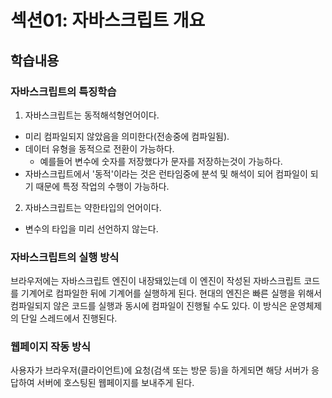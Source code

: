 # 섹션01: 자바스크립트 개요
## 학습내용
### 자바스크립트의 특징학습
1. 자바스크립트는 동적해석형언어이다.
* 미리 컴파일되지 않았음을 의미한다(전송중에 컴파일됨).
* 데이터 유형을 동적으로 전환이 가능하다.
	- 예를들어 변수에 숫자를 저장했다가 문자를 저장하는것이 가능하다.
* 자바스크립트에서 '동적'이라는 것은 런타임중에 분석 및 해석이 되어 컴파일이 되기 때문에 특정 작업의 수행이 가능하다.
2. 자바스크립트는 약한타입의 언어이다.
* 변수의 타입을 미리 선언하지 않는다.

### 자바스크립트의 실행 방식
브라우저에는 자바스크립트 엔진이 내장돼있는데 이 엔진이 작성된 자바스크립트 코드를 기계어로 컴파일한 뒤에 기계어를 실행하게 된다.
현대의 엔진은 빠른 실행을 위해서 컴파일되지 않은 코드를 실행과 동시에 컴파일이 진행될 수도 있다.
이 방식은 운영체제의 단일 스레드에서 진행된다.

### 웹페이지 작동 방식
사용자가 브라우저(클라이언트)에 요청(검색 또는 방문 등)을 하게되면 해당 서버가 응답하여 서버에 호스팅된 웹페이지를 보내주게 된다.
